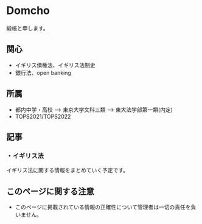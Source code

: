 # Domcho

緞帳と申します。

## 関心
- イギリス債権法、イギリス法制史
- 銀行法、open banking

## 所属
- 都内中学・高校 --> 東京大学文科三類 --> 東大法学部第一類(内定)
- TOPS2021/TOPS2022

## 記事

### ・イギリス法
イギリス法に関する情報をまとめていく予定です。


## このページに関する注意
- このページに掲載されている情報の正確性について管理者は一切の責任を負いません。

